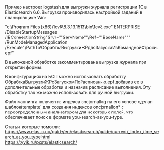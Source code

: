 Пример настроек logstash для выгрузки журнала регистрации 1С в Elasticsearch 6.6.
Выгрузка производилась настройкой заданий в планировщике Win:

"c:\Program Files (x86)\1cv8\8.3.13.1513\bin\1cv8.exe" 
      ENTERPRISE 
      /DisableStartupMessages 
      /IBConnectionString"Srvr=""ServName"";Ref=""BaseName""" 
      /RunModeManagedApplication 
      /Execute"\\PathTo\ОбрабткаВыгрузкиЖРдляЗапускаИзКоманднойСтроки.epf"

В выложеной обработке закомментирована выгрузка журнала при открытии формы.

В конфигурациях на БСП можно использовать обработку ОбрабткаВыгрузкиЖРсЗапускомПоРасписанию.epf 
добавив ее в дополнительные обработки и назначив расписание выполнения. Эту обработку так же 
можно использовать для ручной выгрузки.

Файл маппинга получен из индекса oncjornallog на его основе сделан шаблон(template) для создания
индексов oncjornalloп* с переопределенным анализатором для некоторых полей, что обеспечивает 
поиск в формате you-search-as-you-type.

Статьи, которые помогли:</br>
https://www.elastic.co/guide/en/elasticsearch/guide/current/_index_time_search_as_you_type.html</br>
https://tyvik.ru/posts/elasticsearch/
